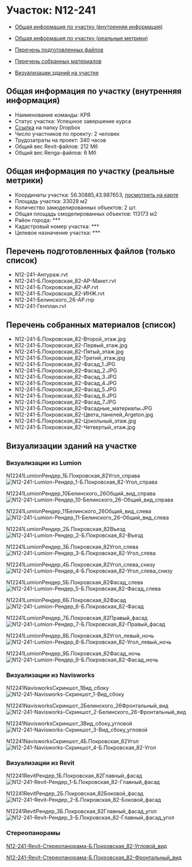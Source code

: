 # Участок: N12-241

* [Общая информация по участку (внутренняя информация)](#Chapter1)

* [Общая информация по участку (реальные метрики)](#Chapter2)

* [Перечень подготовленных файлов](#Chapter3)

* [Перечень собранных материалов](#Chapter4)

* [Визуализации зданий на участке](#Chapter6)

## <a id="Chapter1"></a> Общая информация по участку (внутренняя информация)
+ Наименование команды: КРЯ
+ Статус участка: Успешное завершение курса
+ [Ссылка](https://www.dropbox.com/sh/wvvgv1nw1iqred9/AAA5TI0lBaGSreEk9PHuVZ2Ya/N12_241?dl=0) на папку Dropbox
+ Число участников по проекту: 2 человек
+ Трудозатраты на проект: 340 часов
+ Общий вес Revit-файлов: 212 Мб
+ Общий вес Renga-файлов: 6 Мб
## <a id="Chapter2"></a> Общая информация по участку (реальные метрики)
+ Координаты участка: 56.30885,43.987653, [посмотреть на карте](https://yandex.ru/maps/47/nizhny-novgorod/?ll=43.987653%2C56.30885&z=19)
+ Площадь участка: 33028 м2
+ Количество замоделированных объектов: 2 шт.
+ Общая площадь смоделированных объектов: 113173 м2
+ Район города: *** 
+ Кадастровый номер участка: *** 
+ Целевое назначение участка: *** 
## <a id="Chapter3"></a> Перечень подготовленных файлов (только список)
+ N12-241-Антураж.rvt
+ N12-241-Б.Покровская_82-АР-Макет.rvt
+ N12-241-Б.Покровская_82-АР.rvt
+ N12-241-Б.Покровская_82-ИНЖ.rvt
+ N12-241-Белинского_26-АР.rnp
+ N12-241-Генплан.rvt
## <a id="Chapter4"></a> Перечень собранных материалов (список)
+ N12-241-Б.Покровская_82-Второй_этаж.jpg
+ N12-241-Б.Покровская_82-Первый_этаж.jpg
+ N12-241-Б.Покровская_82-Пятый_этаж.jpg
+ N12-241-Б.Покровская_82-Третий_этаж.jpg
+ N12-241-Б.Покровская_82-Фасад_1.JPG
+ N12-241-Б.Покровская_82-Фасад_2.JPG
+ N12-241-Б.Покровская_82-Фасад_3.JPG
+ N12-241-Б.Покровская_82-Фасад_4.JPG
+ N12-241-Б.Покровская_82-Фасад_5.JPG
+ N12-241-Б.Покровская_82-Фасад_6.JPG
+ N12-241-Б.Покровская_82-Фасад_7.JPG
+ N12-241-Б.Покровская_82-Фасадные_материалы.JPG
+ N12-241-Б.Покровская_82-Цвета_панелей_Argeton.jpg
+ N12-241-Б.Покровская_82-Цокольный_этаж.jpg
+ N12-241-Б.Покровская_82-Четвертый_этаж.jpg
## <a id="Chapter6"></a> Визуализации зданий на участке
### Визуализации из Lumion
N12241LumionРендер_1Б.Покровская_82Угол_справа
![N12-241-Lumion-Рендер_1-Б.Покровская_82-Угол_справа](/Images/N12_241/N12-241-Lumion-Рендер_1-Б.Покровская_82-Угол_справа_Compressed.jpg)

N12241LumionРендер_10Белинского_26Общий_вид_справа
![N12-241-Lumion-Рендер_10-Белинского_26-Общий_вид_справа](/Images/N12_241/N12-241-Lumion-Рендер_10-Белинского_26-Общий_вид_справа_Compressed.jpg)

N12241LumionРендер_11Белинского_26Общий_вид_слева
![N12-241-Lumion-Рендер_11-Белинского_26-Общий_вид_слева](/Images/N12_241/N12-241-Lumion-Рендер_11-Белинского_26-Общий_вид_слева_Compressed.jpg)

N12241LumionРендер_2Б.Покровская_82Въезд
![N12-241-Lumion-Рендер_2-Б.Покровская_82-Въезд](/Images/N12_241/N12-241-Lumion-Рендер_2-Б.Покровская_82-Въезд_Compressed.jpg)

N12241LumionРендер_3Б.Покровская_82Угол_слева
![N12-241-Lumion-Рендер_3-Б.Покровская_82-Угол_слева](/Images/N12_241/N12-241-Lumion-Рендер_3-Б.Покровская_82-Угол_слева_Compressed.jpg)

N12241LumionРендер_4Б.Покровская_82Угол_слева_снизу
![N12-241-Lumion-Рендер_4-Б.Покровская_82-Угол_слева_снизу](/Images/N12_241/N12-241-Lumion-Рендер_4-Б.Покровская_82-Угол_слева_снизу_Compressed.jpg)

N12241LumionРендер_5Б.Покровская_82Фасад_слева
![N12-241-Lumion-Рендер_5-Б.Покровская_82-Фасад_слева](/Images/N12_241/N12-241-Lumion-Рендер_5-Б.Покровская_82-Фасад_слева_Compressed.jpg)

N12241LumionРендер_6Б.Покровская_82Фасад
![N12-241-Lumion-Рендер_6-Б.Покровская_82-Фасад](/Images/N12_241/N12-241-Lumion-Рендер_6-Б.Покровская_82-Фасад_Compressed.jpg)

N12241LumionРендер_7Б.Покровская_82Правый_фасад
![N12-241-Lumion-Рендер_7-Б.Покровская_82-Правый_фасад](/Images/N12_241/N12-241-Lumion-Рендер_7-Б.Покровская_82-Правый_фасад_Compressed.jpg)

N12241LumionРендер_8Б.Покровская_82Угол_левый_ночь
![N12-241-Lumion-Рендер_8-Б.Покровская_82-Угол_левый_ночь](/Images/N12_241/N12-241-Lumion-Рендер_8-Б.Покровская_82-Угол_левый_ночь_Compressed.jpg)

N12241LumionРендер_9Б.Покровская_82Фасад_ночь
![N12-241-Lumion-Рендер_9-Б.Покровская_82-Фасад_ночь](/Images/N12_241/N12-241-Lumion-Рендер_9-Б.Покровская_82-Фасад_ночь_Compressed.jpg)

### Визуализации из Navisworks
N12241NavisworksСкриншот_1Вид_сбоку
![N12-241-Navisworks-Скриншот_1-Вид_сбоку](/Images/N12_241/N12-241-Navisworks-Скриншот_1-Вид_сбоку_Compressed.jpg)

N12241NavisworksСкриншот_2Белинского_26Фронтальный_вид
![N12-241-Navisworks-Скриншот_2-Белинского_26-Фронтальный_вид](/Images/N12_241/N12-241-Navisworks-Скриншот_2-Белинского_26-Фронтальный_вид_Compressed.jpg)

N12241NavisworksСкриншот_3Вид_сбоку_угловой
![N12-241-Navisworks-Скриншот_3-Вид_сбоку_угловой](/Images/N12_241/N12-241-Navisworks-Скриншот_3-Вид_сбоку_угловой_Compressed.jpg)

N12241NavisworksСкриншот_4Б.Покровская_82Угол
![N12-241-Navisworks-Скриншот_4-Б.Покровская_82-Угол](/Images/N12_241/N12-241-Navisworks-Скриншот_4-Б.Покровская_82-Угол_Compressed.jpg)

### Визуализации из Revit
N12241RevitРендер_1Б.Покровская_82Главный_фасад
![N12-241-Revit-Рендер_1-Б.Покровская_82-Главный_фасад](/Images/N12_241/N12-241-Revit-Рендер_1-Б.Покровская_82-Главный_фасад_Compressed.jpg)

N12241RevitРендер_2Б.Покровская_82Боковой_фасад
![N12-241-Revit-Рендер_2-Б.Покровская_82-Боковой_фасад](/Images/N12_241/N12-241-Revit-Рендер_2-Б.Покровская_82-Боковой_фасад_Compressed.jpg)

N12241RevitРендер_3Б.Покровская_82Главный_фасад_угол
![N12-241-Revit-Рендер_3-Б.Покровская_82-Главный_фасад_угол](/Images/N12_241/N12-241-Revit-Рендер_3-Б.Покровская_82-Главный_фасад_угол_Compressed.jpg)

### Стереопанорамы
[N12-241-Revit-Стереопанорама-Б.Покровская_82-Угловой_вид](https://pano.autodesk.com/pano.html?url=jpgs/3bc0c3a7-5c52-4a9b-9ede-a8599d7e742d&version=2)

[N12-241-Revit-Стереопанорама-Б.Покровская_82-Фронтальный_вид](https://pano.autodesk.com/pano.html?url=jpgs/0bad2bff-56f9-496b-b2cd-6dd107da269d&version=2)

